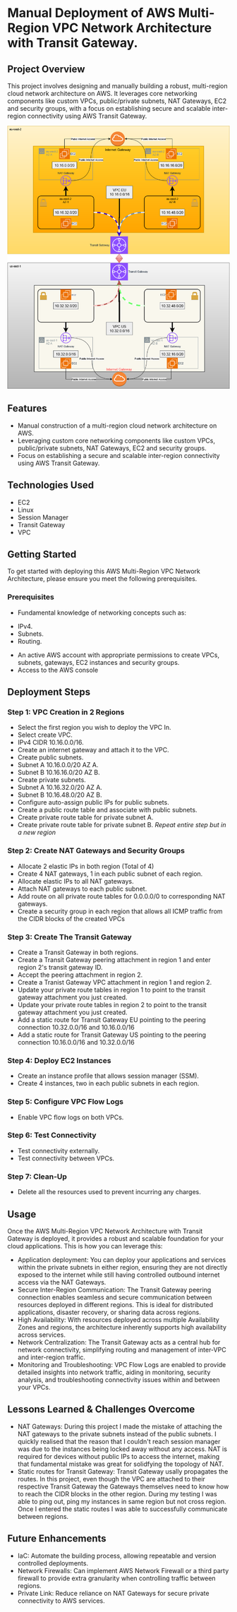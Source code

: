 # Manual Deployment of AWS Multi-Region VPC Network Architecture with Transit Gateway.


## Project Overview

This project involves designing and manually building a robust, multi-region cloud network architecture on AWS. It leverages core networking components like custom VPCs, public/private subnets, NAT Gateways, EC2 and security groups, with a focus on establishing secure and scalable inter-region connectivity using AWS Transit Gateway.

![Architecture Design](/docs/architecture-diagram.png)

## Features

- Manual construction of a multi-region cloud network architecture on AWS.
- Leveraging custom core networking components like custom VPCs, public/private subnets, NAT Gateways, EC2 and security groups.
- Focus on establishing a secure and scalable inter-region connectivity using AWS Transit Gateway.

## Technologies Used

* EC2
* Linux
* Session Manager
* Transit Gateway
* VPC

## Getting Started

To get started with deploying this AWS Multi-Region VPC Network Architecture, please ensure you meet the following prerequisites.

### Prerequisites 
 
* Fundamental knowledge of networking concepts such as:
 - IPv4.
 - Subnets.
 - Routing.
* An active AWS account with appropriate permissions to create VPCs, subnets, gateways, EC2 instances and security groups.
* Access to the AWS console

## Deployment Steps


### Step 1: VPC Creation in 2 Regions

- Select the first region you wish to deploy the VPC In.
- Select create VPC.
- IPv4 CIDR 10.16.0.0/16.
- Create an internet gateway and attach it to the VPC.
- Create public subnets.
- Subnet A 10.16.0.0/20 AZ A.
- Subnet B 10.16.16.0/20 AZ B.
- Create private subnets.
- Subnet A 10.16.32.0/20 AZ A.
- Subnet B 10.16.48.0/20 AZ B.
- Configure auto-assign public IPs for public subnets.
- Create a public route table and associate with public subnets.
- Create private route table for private subnet A.
- Create private route table for private subnet B.
  *Repeat entire step but in a new region*


### Step 2: Create NAT Gateways and Security Groups

- Allocate 2 elastic IPs in both region (Total of 4)
- Create 4 NAT gateways, 1 in each public subnet of each region.
- Allocate elastic IPs to all NAT gateways.
- Attach NAT gateways to each public subnet.
- Add route on all private route tables for 0.0.0.0/0 to corresponding NAT gateways.
- Create a security group in each region that allows all ICMP traffic from the CIDR blocks of the created VPCs

### Step 3: Create The Transit Gateway 

 - Create a Transit Gateway in both regions.
 - Create a Transit Gateway peering attachment in region 1 and enter region 2's transit gateway ID.
 - Accept the peering attachment in region 2.
 - Create a Tranist Gateway VPC attachment in region 1 and region 2.
 - Update your private route tables in region 1 to point to the transit gateway attachment you just created.
 - Update your private route tables in region 2 to point to the transit gateway attachment you just created.
 - Add a static route for Transit Gateway EU pointing to the peering connection 10.32.0.0/16 and 10.16.0.0/16
 - Add a static route for Transit Gateway US pointing to the peering connection 10.16.0.0/16 and 10.32.0.0/16

 ### Step 4: Deploy EC2 Instances

 - Create an instance profile that allows session manager (SSM).
 - Create 4 instances, two in each public subnets in each region.

### Step 5: Configure VPC Flow Logs
 
 - Enable VPC flow logs on both VPCs.

### Step 6: Test Connectivity

 - Test connectivity externally.
 - Test connectivity between VPCs.

### Step 7: Clean-Up 

 - Delete all the resources used to prevent incurring any charges.

## Usage

Once the AWS Multi-Region VPC Network Architecture with Transit Gateway is deployed, it provides a robust and scalable foundation for your cloud applications. This is how you can leverage this:

- Application deployment: You can deploy your applications and services within the private subnets in either region, ensuring they are not directly exposed to the internet while still having controlled outbound internet access via the NAT Gateways.
- Secure Inter-Region Communication: The Transit Gateway peering connection enables seamless and secure communication between resources deployed in different regions. This is ideal for distributed applications, disaster recovery, or sharing data across regions.
- High Availability: With resources deployed across multiple Availability Zones and regions, the architecture inherently supports high availability across services.
- Network Centralization: The Transit Gateway acts as a central hub for network connectivity, simplifying routing and management of inter-VPC and inter-region traffic.
- Monitoring and Troubleshooting: VPC Flow Logs are enabled to provide detailed insights into network traffic, aiding in monitoring, security analysis, and troubleshooting connectivity issues within and between your VPCs.


## Lessons Learned & Challenges Overcome

- NAT Gateways: During this project I made the mistake of attaching the NAT gateways to the private subnets instead of the public subnets. I quickly realised that the reason that I couldn't reach session manager was due to the instances being locked away without any access. NAT is required for devices without public IPs to access the internet, making that fundamental mistake was great for solidfying the topology of NAT.
- Static routes for Transit Gateway: Transit Gateway usally propagates the routes. In this project, even though the VPC are attached to their respective Transit Gateway the Gateways themselves need to know how to reach the CIDR blocks in the other region. During my testing I was able to ping out, ping my instances in same region but not cross region. Once I entered the static routes I was able to successfully communicate between regions. 


## Future Enhancements

- IaC: Automate the building process, allowing repeatable and version controlled deployments. 
- Network Firewalls: Can implement AWS Network Firewall or a third party firewall to provide extra granularity when controlling traffic between regions.
- Private Link: Reduce reliance on NAT Gateways for secure private connectivity to AWS services. 


